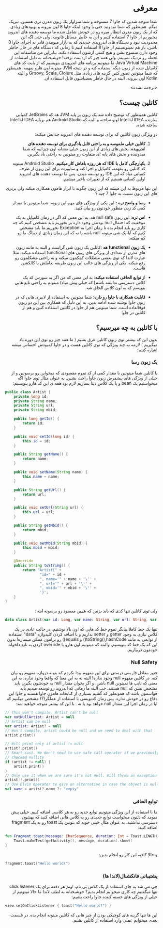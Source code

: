 <div dir="rtl">

# معرفی
شما متوجه شدین که جاوا 7 منسوخه و شما سزاوار یک زبون مدرن تری هستین. تبریک میگم. همینطور که شما میدونید حتی با وجود اینکه جاوا 8 اون بیرونه و بهبودهای زیادی که از یک زبون مدرن انتظار میره رو در خودش شامل شده ما توسعه دهنده های اندروید مجبوریم از جاوا 7 استفاده کنیم و این به خاطر مسائل قانونیه. ولی حتی اگه این محدودیت نبود و دستگاه های اندرویدی جدیدی که به بازار میومدن قادر به اجرای جاوا 8 باشن، باز هم نمیتونستیم از جاوا 8 استفاده کنیم تا زمانی که دستگاه های در حال حاظر وجود دارن منسوخ بشن و هیچ کسی ازشون استفاده نکنه. بنابراین من متاسفانه این لحظه رو نزدیک نمیبینم.
ولی همه چیز که ازدست نرفته! خوشبختانه به دلیل استفاده از Java Virtual Machine ما میتونیم برنامه های اندرویدی بنویسیم که از بایت کد های کامپایل شده از زبون دیگه استفاده کنه و در نتیجه JVM میتونه اون هارو بفهمه.
همینطور که شما میتونین تصور کنین گزینه های زیادی مثل Groovy, Scala, Clojure و البته Kotlin اون بیرونه. البته در حال حاظر بعضیاشون قابل استفاده ان.

<ترجمه نشده>


## کاتلین چیست؟


کاتلین همینطور که توضیح داده شد یک زبون بر پایه JVM هه که JetBrains کمپانی سازنده IntelliJ IDEA اونو ساخته و البته که Android Studio هم برپایه IntelliJ IDEA ساخته شده.

دو ویژگی زبون کاتلین که برای توسعه دهنده های اندروید جذابش میکنه:

 1.  **کاتلین خیلی ملموسه و به راحتی قابل یادگیری برای توسعه دهنده های اندرویده**.  بخش های زیادی از این زبون خیلی مشابه اون چیزاییه که شما میدونیده و بخش های پایه ای متفاوت رو میتونین به راحتی یاد بگیرین.

2.  **یکپارچگی کامل با** **IDE** **که هر روزه باهاش کار میکنیم**. Android Studio میتونه کد کاتلین رو بفهمه، کامپایل و اجرا کنه و ساپورت برای این زبون از طرف کمپانی میاد که این IDE رو توسعه میدن، پس ما توسعه دهنده های اندروید اولین کسانی هستیم که از تغییرات باخبر میشیم.

این تنها مربوط به این میشه که این زبون چگونه با ابزار هامون همکاری میکنه ولی برتری های این زبون نسبت به جاوا 7 چیه ؟

-   **رسا و واضح تره** **:**  این یکی از ویژگی های مهم این زبونه. شما میتونین با مقدار کمی کد زدن منظور خودتون رو بیان کنید.

-   **امن تره**:  این زبون null safe هه. به این معنی که اگر در زمان کامپایل به یک موقعیت که احتمال null بودنش وجود داره بر بخوریم باید مشخص کنیم که چه کاری رو باید انجام بده تا زمان اجرا به Exception نخوریم.ما باید مشخص کنیم که آیا یک شی میتونه null باشه یا نه که این زمان زیادی از دیباگ ما رو کم میکنه.

-   **یک زبون** **functional** **هه** :کاتلین یک زبون شی گراست و البته به مانند زبون های مدرن از تعدادی از ویژگی های زبون های functional استفاده میکنه. مثلا عبارت لاندا که توی بعضی مشکلات کمکمون میکنه و به راحتی مشکلمون رو رفع میکنه. یکی از ویژگی های جالب این زبون طریقه تعاملش با کالکشن هاست.

-   **از توابع الحاقی استفاده میکنه**:  به این معنی که من اگر به سورس کد یک کلاس دسترسی نداشته باشم( که خیلی پیش میاد) میتونم به راحتی تابع هایی بنویسم که به اون کلاس الحاق شه.

-   **قابلیت همکاری با جاوا رو داره**:  شما میتونین به استفاده از لایبری هایی که در زبون جاوا نوشته شده ادامه بدین، به این دلیل که همکاری بین این دو زبون فوقالعاده است. شما میتونین هم از جاوا در کاتلین استفاده کنین و هم از کاتلین در جاوا



## با کاتلین به چه میرسیم؟

بدون این که بیشتر توی زبون کاتلین غرق بشیم ( ما همه چیز رو توی این دوره یاد میگیریم ) لازمه به چند ویژگی که توی کاتلین هست و در جاوا کمبودش احساس میشه اشاره کنیم:

### یک زبون رسا

با کاتلین شما میتونین با مقدار کمی از کد تموم مقصودی که میخواین رو برسونین و از خیلی از ویژگی های پیشفرض زبون جاوا راحت بشین. به عنوان مثال توی جاوا اگه میخواستیم یک bean و یا یک کلاس دیتا بسازیم لازم بود همه ی این کد هارو بنویسیم:
</div>

```java
public class Artist {
    private long id;
    private String name;
    private String url;
    private String mbid;

    public long getId() {
        return id;
    }

    public void setId(long id) {
        this.id = id;
    }

    public String getName() {
        return name;
    }

    public void setName(String name) {
        this.name = name;
    }

    public String getUrl() {
        return url;
    }

    public void setUrl(String url) {
        this.url = url;
    }

    public String getMbid() {
        return mbid;
    }

    public void setMbid(String mbid) {
        this.mbid = mbid;
    }

    @Override
    public String toString() {
        return "Artist{" +
                "id=" + id +
                ", name='" + name + '\'' +
                ", url='" + url + '\'' +
                ", mbid='" + mbid + '\'' +
                '}';
    }
}
```

<div dir="rtl">

ولی توی کاتلین تنها کدی که باید بزنین که همین مقصود رو برسونه اینه :

</div>


```kotlin
data class Artist(var id: Long, var name: String, var url: String, var mbid: String)
```


<div dir="rtl">

تنها یک خط کاملا بیانگر تموم خط کد هایی که اون بالا نوشتیم. در حالت عادی در یک کلاس نیازی به وجود getter و setter نداریم و با اضافه کردن کلیدواژه "data" استفاده از توابعی به مانند toString(),hashCode() و equals() رو برامون ممکن میساره! بدون این که یک خط کد بنویسیم. والبته که میتونیم اون هارو با override کردن به تابع دلخواه خودمون دربیاریم.


### Null Safety

هنوز معادل فارسی درستی برای این مفهوم پیدا نکردم که بتونه درواژه مفهوم رو بیان کنه. در کاتلین مفهوم null وجود نداره! البته نه به این معنا که واقعا وجود نداره، به این معنی که تایپ ها نمیتونن null باشن، و اگر بخوان مقدار null به خودشون بگیرن باید مشخص بشن که null هستند. خب البته ما زمانی که اندروید رو توسعه میدیم باید هواسمون باشه که همونطور که گفتیم بسیاری از کتابخانه هامون جاوا هستند و جاوا این دفاع رو در خودش نداره. پس زمان کدنویسی با استفاده از عملگر(?) مشخص میکنیم که ایا در زمان اجرا این مقدار null خواهد بود یا نه . با این کد بیشتر متوجه خواهید شد:
</div>


```kotlin
// This won't compile. Artist can't be null
var notNullArtist: Artist = null
// Artist can be null
var artist: Artist? = null
// Won't compile, artist could be null and we need to deal with that
artist.print()

// Will print only if artist != null
artist?.print()
// Smart cast. We don't need to use safe call operator if we previously
// checked nullity
if (artist != null) {
    artist.print()
}
// Only use it when we are sure it's not null. Will throw an exception otherwise.
artist!!.print()
// Use Elvis operator to give an alternative in case the object is null.
val name = artist?.name ?: "empty"
```


<div dir="rtl">

### توابع الحاقی

ما با استفاده از این ویژگی میتونیم توابع جدید رو به هر کلاسی اضافه کنیم. خیلی پیش میومد که دلتون میخواست توابع جدیدی رو به کلاس هایی اضافه کنید که بهشون دسترسی نداشتید. به عنوان مثال خیلی خوبه که بتونین یک toast رو به یک fragment اضافه کنید:

</div>

```kotlin
fun Fragment.toast(message: CharSequence, duration: Int = Toast.LENGTH_SHORT) {
    Toast.makeText(getActivity(), message, duration).show()
}
```

<div dir="rtl">

و حالا کافیه این کار رو انجام بدین:

</div>

```kotlin
fragment.toast("Hello world!")
```

<div dir="rtl">

### پشتیبانی فانکشنال(لاندا ها)

چی می شد به جای استفاده از یک کلاس بی نام، اونم هر دفعه برای یک click listener تنها میگفتیم چه کاری میخوایم انجام بدیم؟ خوشبختانه به لطف لاندا ما حالا میتونیم از خیلی از ویژگی های خسته کننده جاوا راحت بشیم:

</div>

```kotlin
view.setOnClickListener { toast("Hello world!") }
```

<div dir="rtl">

این ها تنها گزینه های کوچیکی بودن از چیز هایی که کاتلین میتونه انجام بده. در قسمت بعدی میخوایم عملی وارد استفاده از کاتلین بشیم.


